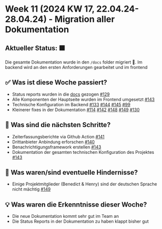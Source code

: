 # Week 11 (2024 KW 17, 22.04.24-28.04.24) - Migration aller Dokumentation

## Aktueller Status: 🟩

Die gesamte Dokumentation wurde in den `/docs` folder migriert 🎉. Im backend wird an den ersten Anforderungen gearbeitet und im frontend

## ✅ Was ist diese Woche passiert?

- Status reports wurden in die [docs](https://docs.duo-gradus.de) gezogen [#129](https://github.com/SE-TINF22B2/G5-DuoGradus/issues/129)
- Alle Komponenten der Hauptseite wurden im Frontend umgesetzt [#143](https://github.com/SE-TINF22B2/G5-DuoGradus/issues/143)
- Technische Konfiguration im Backend [#133](https://github.com/SE-TINF22B2/G5-DuoGradus/issues/133) [#144](https://github.com/SE-TINF22B2/G5-DuoGradus/issues/144) [#145](https://github.com/SE-TINF22B2/G5-DuoGradus/issues/145) [#99](https://github.com/SE-TINF22B2/G5-DuoGradus/issues/99)
- Kleinerer fixes in der Dokumentation [#114](https://github.com/SE-TINF22B2/G5-DuoGradus/issues/114) [#142](https://github.com/SE-TINF22B2/G5-DuoGradus/issues/142) [#148](https://github.com/SE-TINF22B2/G5-DuoGradus/issues/148) [#149](https://github.com/SE-TINF22B2/G5-DuoGradus/issues/149) [#130](https://github.com/SE-TINF22B2/G5-DuoGradus/issues/130)

## 👣 Was sind die nächsten Schritte?

- Zeiterfassungsberichte via Github Action [#141](https://github.com/SE-TINF22B2/G5-DuoGradus/issues/141)
- Drittanbieter Anbindung erforschen [#140](https://github.com/SE-TINF22B2/G5-DuoGradus/issues/140)
- Benachrichtigungsframework erstellen [#143](https://github.com/SE-TINF22B2/G5-DuoGradus/issues/143)
- Dokumentation der gesamten technischen Konfiguration des Projektes [#143](https://github.com/SE-TINF22B2/G5-DuoGradus/issues/143)

## 🤺 Was waren/sind eventuelle Hindernisse?

- Einige Projektmitglieder (Benedict & Henry) sind der deutschen Sprache nicht mächtig [#149](https://github.com/SE-TINF22B2/G5-DuoGradus/issues/149)

## 💡 Was waren die Erkenntnisse dieser Woche?

- Die neue Dokumentation kommt sehr gut im Team an
- Die Status Reports in der Dokumentation zu haben klappt bisher gut
